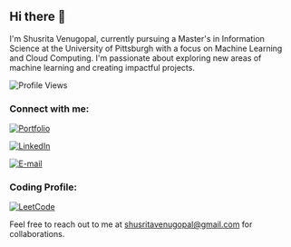## Hi there 👋

I'm Shusrita Venugopal, currently pursuing a Master's in Information Science at the University of Pittsburgh with a focus on Machine Learning and Cloud Computing. I'm passionate about exploring new areas of machine learning and creating impactful projects.

![Profile Views](https://komarev.com/ghpvc/?username=shusritavenugopal)

### Connect with me:
[![Portfolio](https://img.shields.io/badge/Portfolio-s9cf)](https://shusritavenugopal.github.io/shusrita-venugopal)

[![LinkedIn](https://img.shields.io/badge/LinkedIn-blue)](https://www.linkedin.com/in/shusrita-venugopal)

[![E-mail](https://img.shields.io/badge/Email-red)](mailto:shusritavenugopal@gmail.com)


### Coding Profile:
[![LeetCode](https://img.shields.io/badge/LeetCode-orange)](https://leetcode.com/u/shusritavenugopal/)


Feel free to reach out to me at [shusritavenugopal@gmail.com](mailto:shusritavenugopal@gmail.com) for collaborations.

